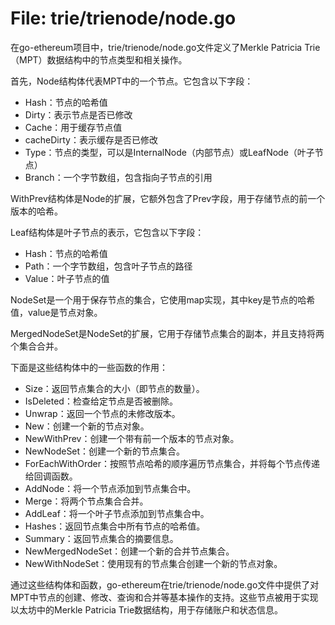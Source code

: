 # File: trie/trienode/node.go

在go-ethereum项目中，trie/trienode/node.go文件定义了Merkle Patricia Trie（MPT）数据结构中的节点类型和相关操作。

首先，Node结构体代表MPT中的一个节点。它包含以下字段：
- Hash：节点的哈希值
- Dirty：表示节点是否已修改
- Cache：用于缓存节点值
- cacheDirty：表示缓存是否已修改
- Type：节点的类型，可以是InternalNode（内部节点）或LeafNode（叶子节点）
- Branch：一个字节数组，包含指向子节点的引用

WithPrev结构体是Node的扩展，它额外包含了Prev字段，用于存储节点的前一个版本的哈希。

Leaf结构体是叶子节点的表示，它包含以下字段：
- Hash：节点的哈希值
- Path：一个字节数组，包含叶子节点的路径
- Value：叶子节点的值

NodeSet是一个用于保存节点的集合，它使用map实现，其中key是节点的哈希值，value是节点对象。

MergedNodeSet是NodeSet的扩展，它用于存储节点集合的副本，并且支持将两个集合合并。

下面是这些结构体中的一些函数的作用：

- Size：返回节点集合的大小（即节点的数量）。
- IsDeleted：检查给定节点是否被删除。
- Unwrap：返回一个节点的未修改版本。
- New：创建一个新的节点对象。
- NewWithPrev：创建一个带有前一个版本的节点对象。
- NewNodeSet：创建一个新的节点集合。
- ForEachWithOrder：按照节点哈希的顺序遍历节点集合，并将每个节点传递给回调函数。
- AddNode：将一个节点添加到节点集合中。
- Merge：将两个节点集合合并。
- AddLeaf：将一个叶子节点添加到节点集合中。
- Hashes：返回节点集合中所有节点的哈希值。
- Summary：返回节点集合的摘要信息。
- NewMergedNodeSet：创建一个新的合并节点集合。
- NewWithNodeSet：使用现有的节点集合创建一个新的节点对象。

通过这些结构体和函数，go-ethereum在trie/trienode/node.go文件中提供了对MPT中节点的创建、修改、查询和合并等基本操作的支持。这些节点被用于实现以太坊中的Merkle Patricia Trie数据结构，用于存储账户和状态信息。

